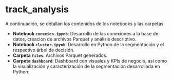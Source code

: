 # track_analysis

A continuación, se detallan los contenidos de los notebooks y las carpetas:

- **Notebook `conexion.ipynb`**: Desarrollo de las conexiones a la base de datos, creación de archivos Parquet y análisis descriptivo.
- **Notebook `cluster.ipynb`**: Desarrollo en Python de la segmentación y el respectivo árbol de decisión.
- **Carpeta `files`**: Archivos Parquet generados.
- **Carpeta `dashboard`**: Dashboard con visuales y KPIs de negocio, así como la visualización y caracterización de la segmentación desarrollada en Python.
